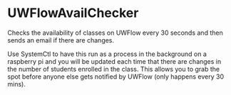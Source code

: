 # UWFlowAvailChecker
Checks the availability of classes on UWFlow every 30 seconds and then sends an email if there are changes.

Use SystemCtl to have this run as a process in the background on a raspberry pi and you will be updated each time that there are changes in the number of students enrolled in the class. This allows you to grab the spot before anyone else gets notified by UWFlow (only happens every 30 mins).
